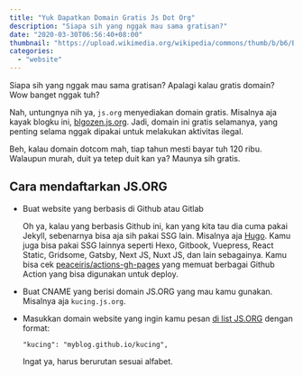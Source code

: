 ```yaml
---
title: "Yuk Dapatkan Domain Gratis Js Dot Org"
description: "Siapa sih yang nggak mau sama gratisan?"
date: "2020-03-30T06:56:40+08:00"
thumbnail: "https://upload.wikimedia.org/wikipedia/commons/thumb/b/b6/Badge_js-strict.svg/555px-Badge_js-strict.svg.png"
categories:
  - "website"
---
```


Siapa sih yang nggak mau sama gratisan? Apalagi kalau gratis domain? Wow banget nggak tuh?

Nah, untungnya nih ya, `js.org` menyediakan domain gratis. Misalnya aja kayak blogku ini, [blgozen.js.org](https://blogzen.js.org). Jadi, domain ini gratis selamanya, yang penting selama nggak dipakai untuk melakukan aktivitas ilegal.

Beh, kalau domain dotcom mah, tiap tahun mesti bayar tuh 120 ribu. Walaupun murah, duit ya tetep duit kan ya? Maunya sih gratis.

## Cara mendaftarkan JS.ORG

- Buat website yang berbasis di Github atau Gitlab

	Oh ya, kalau yang berbasis Github ini, kan yang kita tau dia cuma pakai Jekyll, sebenarnya bisa aja sih pakai SSG lain. Misalnya aja [Hugo](/post/deploy-hugo-di-github/). Kamu juga bisa pakai SSG lainnya seperti Hexo, Gitbook, Vuepress, React Static, Gridsome, Gatsby, Next JS, Nuxt JS, dan lain sebagainya. Kamu bisa cek [peaceiris/actions-gh-pages](https://github.com/peaceiris/actions-gh-pages) yang memuat berbagai Github Action yang bisa digunakan untuk deploy.

- Buat CNAME yang berisi domain JS.ORG yang mau kamu gunakan. Misalnya aja `kucing.js.org`.
- Masukkan domain website yang ingin kamu pesan [di list JS.ORG](https://github.com/js-org/js.org/blob/master/cnames_active.js) dengan format:

	```
	"kucing": "myblog.github.io/kucing",
	```

	Ingat ya, harus berurutan sesuai alfabet.